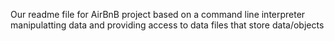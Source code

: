Our readme file for AirBnB project based on a command line interpreter manipulatting data and providing access to data files that store data/objects
